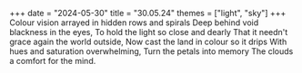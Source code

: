 +++
date = "2024-05-30"
title = "30.05.24"
themes = ["light", "sky"]
+++
Colour vision arrayed in hidden rows and spirals
Deep behind void blackness in the eyes,
To hold the light so close and dearly
That it needn't grace again the world outside,
Now cast the land in colour so it drips
With hues and saturation overwhelming,
Turn the petals into memory
The clouds a comfort for the mind.
